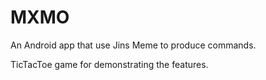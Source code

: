 # MXMO
An Android app that use Jins Meme to produce commands.

TicTacToe game for demonstrating the features.
